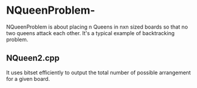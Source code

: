 # NQueenProblem-
NQueenProblem is about placing n Queens in nxn sized boards so that no two queens attack each other. 
It's a typical example of backtracking problem.

## NQueen2.cpp
It uses bitset efficiently to output the total number of possible arrangement for a given board. 
